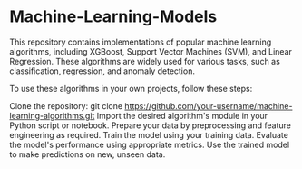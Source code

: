 # Machine-Learning-Models
This repository contains implementations of popular machine learning algorithms, including XGBoost, Support Vector Machines (SVM), and Linear Regression. These algorithms are widely used for various tasks, such as classification, regression, and anomaly detection.

To use these algorithms in your own projects, follow these steps:

Clone the repository: git clone https://github.com/your-username/machine-learning-algorithms.git
Import the desired algorithm's module in your Python script or notebook.
Prepare your data by preprocessing and feature engineering as required.
Train the model using your training data.
Evaluate the model's performance using appropriate metrics.
Use the trained model to make predictions on new, unseen data.
